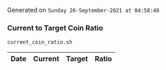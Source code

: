 Generated on `Sunday 26-September-2021 at 04:58:48`

### Current to Target Coin Ratio
`current_coin_ratio.sh`

Date|Current|Target|Ratio
---|---|---|---
